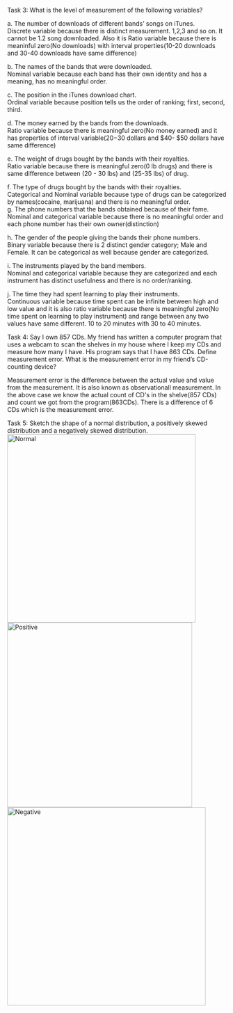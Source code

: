 Task 3: What is the level of measurement of the following variables?

a. The number of downloads of different bands’ songs on iTunes.
        <br>Discrete variable because there is distinct measurement. 1,2,3 and so on. It cannot be 1.2 song downloaded.
Also it is Ratio variable because there is meaninful zero(No downloads) with interval properties(10-20 downloads and 30-40 downloads have same difference)</br>

b. The names of the bands that were downloaded. 
	<br>Nominal variable because each band has their own identity and has a meaning, has no meaningful order.</br>

c. The position in the iTunes download chart. 
        <br>Ordinal variable because position tells us the order of ranking; first, second, third.</br>

d. The money earned by the bands from the downloads. 
        <br>Ratio variable because there is meaningful zero(No money earned) and it has properties of interval variable($20 -$30 dollars and $40- $50 dollars have same difference)</br>

e. The weight of drugs bought by the bands with their royalties. 
        <br>Ratio variable because there is meaningful zero(0 lb drugs) and there is same difference between (20 - 30 lbs) and (25-35 lbs) of drug.</br>

f. The type of drugs bought by the bands with their royalties. 
        <br>Categorical and Nominal variable because type of drugs can be categorized by names(cocaine, marijuana) and there is no meaningful order.</br>
g. The phone numbers that the bands obtained because of their fame. 
        <br>Nominal and categorical variable because there is no meaningful order and each phone number has their own owner(distinction)</br>

h. The gender of the people giving the bands their phone numbers.
        <br>Binary variable because there is 2 distinct gender category; Male and Female. It can be categorical as well because gender are categorized.</br>
    
i. The instruments played by the band members.
        <br>Nominal and categorical variable because they are categorized and each instrument has distinct usefulness and there is no order/ranking.</br>

j. The time they had spent learning to play their instruments. 
       <br>Continuous variable because time spent can be infinite between high and low value and it is also ratio variable because there is meaningful zero(No time spent on learning to play instrument) and range between any two values have same different. 10 to 20 minutes with 30 to 40 minutes.</br>

Task 4: Say I own 857 CDs. My friend has written a computer program that uses a webcam to scan the shelves in my house where I keep my CDs and measure how many I have. His program says that I have 863 CDs. Define measurement error. What is the measurement error in my friend’s CD-counting device? 

Measurement error is the difference between the actual value and value from the measurement. It is also known as observationall measurement. In the above case we know the actual count of CD's in the shelve(857 CDs) and count we got from the program(863CDs). There is a difference of 6 CDs which is the measurement error.

Task 5: Sketch the shape of a normal distribution, a positively skewed distribution and a negatively skewed distribution. 
<img width="433" alt="Normal" src="https://user-images.githubusercontent.com/76564460/111915130-256cce00-8a4b-11eb-8f76-548c677b578d.PNG">
<img width="425" alt="Positive" src="https://user-images.githubusercontent.com/76564460/111915133-2aca1880-8a4b-11eb-96fc-9fb90d4f4408.PNG">
<img width="456" alt="Negative" src="https://user-images.githubusercontent.com/76564460/111915140-2e5d9f80-8a4b-11eb-9486-2f5e254e966f.PNG">





